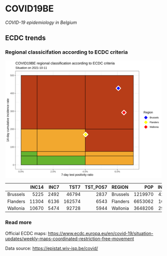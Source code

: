 
# COVID19BE

*COVID-19 epidemiology in Belgium*

## ECDC trends

### Regional classicifation according to ECDC criteria

![](COVID9BE-ecdc-trend.png)

|          | INC14 | INC7 |   TST7 | TST\_POS7 | REGION   |     POP | INC14\_RT |       PR7 |          GR |
| :------- | ----: | ---: | -----: | --------: | :------- | ------: | --------: | --------: | ----------: |
| Brussels |  5225 | 2492 |  46794 |      2837 | Brussels | 1219970 |  428.2892 | 0.0606274 | \-0.0881815 |
| Flanders | 11304 | 6136 | 162574 |      6543 | Flanders | 6653062 |  169.9067 | 0.0402463 |   0.1873065 |
| Wallonia | 10670 | 5474 |  92728 |      5944 | Wallonia | 3648206 |  292.4725 | 0.0641015 |   0.0535027 |

### Read more

Official ECDC maps:
<https://www.ecdc.europa.eu/en/covid-19/situation-updates/weekly-maps-coordinated-restriction-free-movement>

Data source: <https://epistat.wiv-isp.be/covid/>
